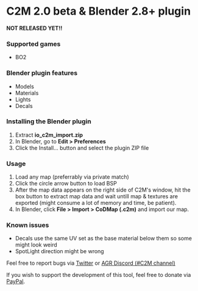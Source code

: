 # C2M 2.0 beta & Blender 2.8+ plugin 

**NOT RELEASED YET!!**

### Supported games
- BO2

### Blender plugin features
- Models
- Materials
- Lights
- Decals

### Installing the Blender plugin
1. Extract **io_c2m_import.zip**
2. In Blender, go to **Edit > Preferences**
3. Click the Install... button and select the plugin ZIP file

### Usage
1. Load any map (preferrably via private match)
2. Click the circle arrow button to load BSP
3. After the map data appears on the right side of C2M's window, hit the box button to extract map data and wait untill map & textures are exported (might consume a lot of memory and time, be patient).
4. In Blender, click **File > Import > CoDMap (.c2m)** and import our map.


### Known issues
- Decals use the same UV set as the base material below them so some might look weird
- SpotLight direction might be wrong

Feel free to report bugs via [Twitter](https://twitter.com/SHEILANff) or [AGR Discord (#C2M channel)](https://discord.gg/JcEvDBH)

If you wish to support the development of this tool, feel free to donate via [PayPal](https://paypal.me/ksheilan).

